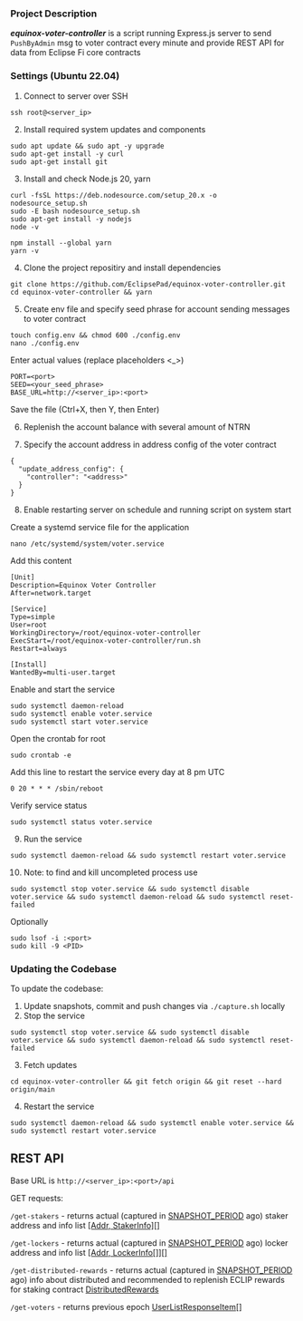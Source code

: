 ### Project Description

***equinox-voter-controller*** is a script running Express.js server to send `PushByAdmin` msg to voter contract every minute and provide REST API for data from Eclipse Fi core contracts


### Settings (Ubuntu 22.04)

1) Connect to server over SSH
```
ssh root@<server_ip>
```

2) Install required system updates and components
```
sudo apt update && sudo apt -y upgrade
sudo apt-get install -y curl
sudo apt-get install git
```

3) Install and check Node.js 20, yarn
```
curl -fsSL https://deb.nodesource.com/setup_20.x -o nodesource_setup.sh
sudo -E bash nodesource_setup.sh
sudo apt-get install -y nodejs
node -v

npm install --global yarn
yarn -v
```

4) Clone the project repositiry and install dependencies

```
git clone https://github.com/EclipsePad/equinox-voter-controller.git
cd equinox-voter-controller && yarn
```

5) Create env file and specify seed phrase for account sending messages to voter contract

```
touch config.env && chmod 600 ./config.env
nano ./config.env
```

Enter actual values (replace placeholders <_>)

```
PORT=<port>
SEED=<your_seed_phrase>
BASE_URL=http://<server_ip>:<port>
```

Save the file (Ctrl+X, then Y, then Enter)

6) Replenish the account balance with several amount of NTRN

7) Specify the account address in address config of the voter contract

```
{
  "update_address_config": {
    "controller": "<address>"
  }
}
```

8) Enable restarting server on schedule and running script on system start

Create a systemd service file for the application
```
nano /etc/systemd/system/voter.service
```

Add this content
```
[Unit]
Description=Equinox Voter Controller
After=network.target

[Service]
Type=simple
User=root
WorkingDirectory=/root/equinox-voter-controller
ExecStart=/root/equinox-voter-controller/run.sh
Restart=always

[Install]
WantedBy=multi-user.target
```

Enable and start the service
```
sudo systemctl daemon-reload
sudo systemctl enable voter.service
sudo systemctl start voter.service
```

Open the crontab for root
```
sudo crontab -e
```

Add this line to restart the service every day at 8 pm UTC
```
0 20 * * * /sbin/reboot
```

Verify service status
```
sudo systemctl status voter.service
```

9) Run the service
```
sudo systemctl daemon-reload && sudo systemctl restart voter.service
```

10) Note: to find and kill uncompleted process use
```
sudo systemctl stop voter.service && sudo systemctl disable voter.service && sudo systemctl daemon-reload && sudo systemctl reset-failed
```
Optionally
```
sudo lsof -i :<port>
sudo kill -9 <PID>
```

### Updating the Codebase

To update the codebase:

1) Update snapshots, commit and push changes via `./capture.sh` locally 
2) Stop the service
```
sudo systemctl stop voter.service && sudo systemctl disable voter.service && sudo systemctl daemon-reload && sudo systemctl reset-failed
```
3) Fetch updates
```
cd equinox-voter-controller && git fetch origin && git reset --hard origin/main
```
4) Restart the service
```
sudo systemctl daemon-reload && sudo systemctl enable voter.service && sudo systemctl restart voter.service
```


## REST API

Base URL is `http://<server_ip>:<port>/api`

GET requests:

`/get-stakers` - returns actual (captured in [SNAPSHOT_PERIOD](https://github.com/EclipsePad/equinox-voter-controller/blob/main/src/backend/index.ts#L23) ago) staker address and info list [[Addr, StakerInfo][]](https://github.com/EclipsePad/equinox-voter-controller/blob/main/src/common/codegen/Staking.types.ts#L266)

`/get-lockers` - returns actual (captured in [SNAPSHOT_PERIOD](https://github.com/EclipsePad/equinox-voter-controller/blob/main/src/backend/index.ts#L23) ago) locker address and info list [[Addr, LockerInfo[]][]](https://github.com/EclipsePad/equinox-voter-controller/blob/main/src/common/codegen/Staking.types.ts#L232)

`/get-distributed-rewards` - returns actual (captured in [SNAPSHOT_PERIOD](https://github.com/EclipsePad/equinox-voter-controller/blob/main/src/backend/index.ts#L23) ago) info about distributed and recommended to replenish ECLIP rewards for staking contract [DistributedRewards](https://github.com/EclipsePad/equinox-voter-controller/blob/main/src/common/interfaces/index.ts#L5)

`/get-voters` - returns previous epoch [UserListResponseItem[]](https://github.com/EclipsePad/eclipse-contracts-core/blob/main/scripts/src/interfaces/Voter.types.ts#L277)
